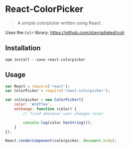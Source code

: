 # React-ColorPicker

> A simple colorpicker written using React.

Uses the `Colr` library: https://github.com/stayradiated/colr

## Installation

```
npm install --save react-colorpicker
```

## Usage

```javascript
var React = require('react');
var ColorPicker = require('react-colorpicker');

var colorpicker = new ColorPicker({
    color: '#c0ffee',
    onChange: function (color) {
        // fired whenever user changes color

        console.log(color.hexString());
    }
});

React.renderComponent(colorpicker, document.body);
```

